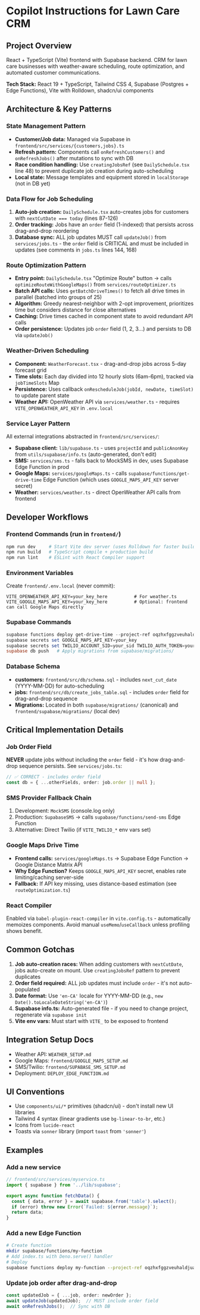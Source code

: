 # Copilot Instructions for Lawn Care CRM

## Project Overview
React + TypeScript (Vite) frontend with Supabase backend. CRM for lawn care businesses with weather-aware scheduling, route optimization, and automated customer communications.

**Tech Stack:** React 19 + TypeScript, Tailwind CSS 4, Supabase (Postgres + Edge Functions), Vite with Rolldown, shadcn/ui components

## Architecture & Key Patterns

### State Management Pattern
- **Customer/Job data:** Managed via Supabase in `frontend/src/services/{customers,jobs}.ts`
- **Refresh pattern:** Components call `onRefreshCustomers()` and `onRefreshJobs()` after mutations to sync with DB
- **Race condition handling:** Use `creatingJobsRef` (see `DailySchedule.tsx` line 48) to prevent duplicate job creation during auto-scheduling
- **Local state:** Message templates and equipment stored in `localStorage` (not in DB yet)

### Data Flow for Job Scheduling
1. **Auto-job creation:** `DailySchedule.tsx` auto-creates jobs for customers with `nextCutDate === today` (lines 87-126)
2. **Order tracking:** Jobs have an `order` field (1-indexed) that persists across drag-and-drop reordering
3. **Database sync:** ALL job updates MUST call `updateJob()` from `services/jobs.ts` - the `order` field is CRITICAL and must be included in updates (see comments in `jobs.ts` lines 144, 168)

### Route Optimization Pattern
- **Entry point:** `DailySchedule.tsx` "Optimize Route" button → calls `optimizeRouteWithGoogleMaps()` from `services/routeOptimizer.ts`
- **Batch API calls:** Uses `getBatchDriveTimes()` to fetch all drive times in parallel (batched into groups of 25)
- **Algorithm:** Greedy nearest-neighbor with 2-opt improvement, prioritizes time but considers distance for close alternatives
- **Caching:** Drive times cached in component state to avoid redundant API calls
- **Order persistence:** Updates job `order` field (1, 2, 3...) and persists to DB via `updateJob()`

### Weather-Driven Scheduling
- **Component:** `WeatherForecast.tsx` - drag-and-drop jobs across 5-day forecast grid
- **Time slots:** Each day divided into 12 hourly slots (6am-6pm), tracked via `jobTimeSlots` Map
- **Persistence:** Uses callback `onRescheduleJob(jobId, newDate, timeSlot)` to update parent state
- **Weather API:** OpenWeather API via `services/weather.ts` - requires `VITE_OPENWEATHER_API_KEY` in `.env.local`

### Service Layer Pattern
All external integrations abstracted in `frontend/src/services/`:
- **Supabase client:** `lib/supabase.ts` - uses `projectId` and `publicAnonKey` from `utils/supabase/info.ts` (auto-generated, don't edit)
- **SMS:** `services/sms.ts` - falls back to MockSMS in dev, uses Supabase Edge Function in prod
- **Google Maps:** `services/googleMaps.ts` - calls `supabase/functions/get-drive-time` Edge Function (which uses `GOOGLE_MAPS_API_KEY` server secret)
- **Weather:** `services/weather.ts` - direct OpenWeather API calls from frontend

## Developer Workflows

### Frontend Commands (run in `frontend/`)
```powershell
npm run dev     # Start Vite dev server (uses Rolldown for faster builds)
npm run build   # TypeScript compile + production build
npm run lint    # ESLint with React Compiler support
```

### Environment Variables
Create `frontend/.env.local` (never commit):
```env
VITE_OPENWEATHER_API_KEY=your_key_here          # For weather.ts
VITE_GOOGLE_MAPS_API_KEY=your_key_here          # Optional: frontend can call Google Maps directly
```

### Supabase Commands
```powershell
supabase functions deploy get-drive-time --project-ref oqzhxfggzveuhaldjuay
supabase secrets set GOOGLE_MAPS_API_KEY=your_key
supabase secrets set TWILIO_ACCOUNT_SID=your_sid TWILIO_AUTH_TOKEN=your_token TWILIO_FROM_NUMBER=+1234567890
supabase db push   # Apply migrations from supabase/migrations/
```

### Database Schema
- **customers:** `frontend/src/db/schema.sql` - includes `next_cut_date` (YYYY-MM-DD) for auto-scheduling
- **jobs:** `frontend/src/db/create_jobs_table.sql` - includes `order` field for drag-and-drop sequence
- **Migrations:** Located in both `supabase/migrations/` (canonical) and `frontend/supabase/migrations/` (local dev)

## Critical Implementation Details

### Job Order Field
**NEVER** update jobs without including the `order` field - it's how drag-and-drop sequence persists. See `services/jobs.ts`:
```typescript
// ✅ CORRECT - includes order field
const db = { ...otherFields, order: job.order || null };
```

### SMS Provider Fallback Chain
1. Development: `MockSMS` (console.log only)
2. Production: `SupabaseSMS` → calls `supabase/functions/send-sms` Edge Function
3. Alternative: Direct Twilio (if `VITE_TWILIO_*` env vars set)

### Google Maps Drive Time
- **Frontend calls:** `services/googleMaps.ts` → Supabase Edge Function → Google Distance Matrix API
- **Why Edge Function?** Keeps `GOOGLE_MAPS_API_KEY` secret, enables rate limiting/caching server-side
- **Fallback:** If API key missing, uses distance-based estimation (see `routeOptimization.ts`)

### React Compiler
Enabled via `babel-plugin-react-compiler` in `vite.config.ts` - automatically memoizes components. Avoid manual `useMemo`/`useCallback` unless profiling shows benefit.

## Common Gotchas

1. **Job auto-creation races:** When adding customers with `nextCutDate`, jobs auto-create on mount. Use `creatingJobsRef` pattern to prevent duplicates
2. **Order field required:** ALL job updates must include `order` - it's not auto-populated
3. **Date format:** Use `'en-CA'` locale for YYYY-MM-DD (e.g., `new Date().toLocaleDateString('en-CA')`)
4. **Supabase info.ts:** Auto-generated file - if you need to change project, regenerate via `supabase init`
5. **Vite env vars:** Must start with `VITE_` to be exposed to frontend

## Integration Setup Docs
- Weather API: `WEATHER_SETUP.md`
- Google Maps: `frontend/GOOGLE_MAPS_SETUP.md`
- SMS/Twilio: `frontend/SUPABASE_SMS_SETUP.md`
- Deployment: `DEPLOY_EDGE_FUNCTION.md`

## UI Conventions
- Use `components/ui/*` primitives (shadcn/ui) - don't install new UI libraries
- Tailwind 4 syntax (linear gradients use `bg-linear-to-br`, etc.)
- Icons from `lucide-react`
- Toasts via `sonner` library (import `toast` from `'sonner'`)

## Examples

### Add a new service
```typescript
// frontend/src/services/myservice.ts
import { supabase } from '../lib/supabase';

export async function fetchData() {
  const { data, error } = await supabase.from('table').select();
  if (error) throw new Error(`Failed: ${error.message}`);
  return data;
}
```

### Add a new Edge Function
```bash
# Create function
mkdir supabase/functions/my-function
# Add index.ts with Deno.serve() handler
# Deploy
supabase functions deploy my-function --project-ref oqzhxfggzveuhaldjuay
```

### Update job order after drag-and-drop
```typescript
const updatedJob = { ...job, order: newOrder };
await updateJob(updatedJob);  // MUST include order field
await onRefreshJobs();  // Sync with DB
```
